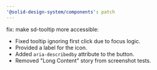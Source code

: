 ```yaml
---
'@solid-design-system/components': patch
---
```


fix: make sd-tooltip more accessible:

- Fixed tooltip ignoring first click due to focus logic.
- Provided a label for the icon.
- Added `aria-describedby` attribute to the button.
- Removed "Long Content" story from screenshot tests.
